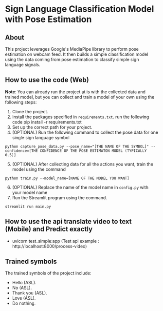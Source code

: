 # Sign Language Classification Model with Pose Estimation

## About

This project leverages Google's MediaPipe library to perform pose estimation on webcam feed.
It then builds a simple classification model using the data coming from pose estimation to classify simple sign
language signals.

## How to use the code (Web)

**Note**: You can already run the project at is with the collected data and trained model, but you can collect and train a model of your own using the following steps:

1. Clone the project.
2. Install the packages specified in `requirements.txt`. run the following code
   pip install -r requirements.txt
3. Set up the correct path for your project.
4. (OPTIONAL) Run the following command to collect the pose data for one single sign language symbol

```
python capture_pose_data.py --pose_name="[THE NAME OF THE SYMBOL]" --confidence=[THE CONFIDENCE OF THE POSE ESTIMATON MODEL (TYPICALLY 0.5)]
```

5. (OPTIONAL) After collecting data for all the actions you want, train the model using the command

```
python train.py --model_name=[NAME OF THE MODEL YOU WANT]
```

6. (OPTIONAL) Replace the name of the model name in `config.py` with your model name
7. Run the Streamlit program using the command.

```
streamlit run main.py
```

## How to use the api translate video to text (Mobile) and Predict exactly

- uvicorn test_simple:app (Test api example : http://localhost:8000/process-video)

## Trained symbols

The trained symbols of the project include:

- Hello (ASL).
- No (ASL).
- Thank you (ASL).
- Love (ASL).
- Do nothing.
